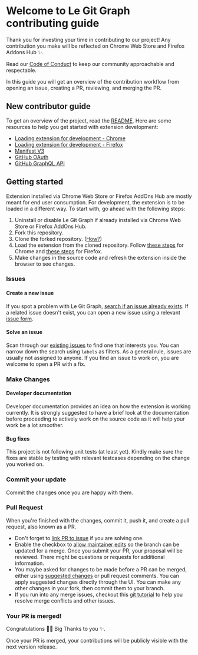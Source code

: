 # Welcome to Le Git Graph contributing guide <!-- omit in toc -->

Thank you for investing your time in contributing to our project! Any contribution you make will be reflected on Chrome Web Store and Firefox Addons Hub :sparkles:. 

Read our [Code of Conduct](./CODE_OF_CONDUCT.md) to keep our community approachable and respectable.

In this guide you will get an overview of the contribution workflow from opening an issue, creating a PR, reviewing, and merging the PR.

## New contributor guide

To get an overview of the project, read the [README](README.md). Here are some resources to help you get started with extension development:

- [Loading extension for development - Chrome](https://developer.chrome.com/docs/extensions/mv3/getstarted/development-basics/#load-unpacked)
- [Loading extension for development - Firefox](https://developer.mozilla.org/en-US/docs/Mozilla/Add-ons/WebExtensions/Your_first_WebExtension#installing)
- [Manifest V3](https://developer.chrome.com/docs/extensions/mv3/intro/)
- [GitHub OAuth](https://docs.github.com/en/developers/apps/building-oauth-apps/authorizing-oauth-apps)
- [GitHub GraphQL API](https://docs.github.com/en/graphql)


## Getting started

Extension installed via Chrome Web Store or Firefox AddOns Hub are mostly meant for end user consumption. For development, the extension is to be loaded in a different way. To start with, go ahead with the following steps:
1. Uninstall or disable Le Git Graph if already installed via Chrome Web Store or Firefox AddOns Hub.
2. Fork this repository.
3. Clone the forked repository. ([How?](https://docs.github.com/en/repositories/creating-and-managing-repositories/cloning-a-repository))
4. Load the extension from the cloned repository. Follow [these steps](https://developer.chrome.com/docs/extensions/mv3/getstarted/development-basics/#load-unpacked) for Chrome and [these steps](https://developer.mozilla.org/en-US/docs/Mozilla/Add-ons/WebExtensions/Your_first_WebExtension#installing) for Firefox.
5. Make changes in the source code and refresh the extension inside the browser to see changes.

### Issues

#### Create a new issue

If you spot a problem with Le Git Graph, [search if an issue already exists](https://docs.github.com/en/github/searching-for-information-on-github/searching-on-github/searching-issues-and-pull-requests#search-by-the-title-body-or-comments). If a related issue doesn't exist, you can open a new issue using a relevant [issue form](https://github.com/NirmalScaria/le-git-graph/issues/new/choose). 

#### Solve an issue

Scan through our [existing issues](https://github.com/NirmalScaria/le-git-graph/issues) to find one that interests you. You can narrow down the search using `labels` as filters. As a general rule, issues are usually not assigned to anyone. If you find an issue to work on, you are welcome to open a PR with a fix.

### Make Changes

#### Developer documentation

Developer documentation provides an idea on how the extension is working currently. It is strongly suggested to have a brief look at the documentation before proceeding to actively work on the source code as it will help your work be a lot smoother.

#### Bug fixes

This project is not following unit tests (at least yet). Kindly make sure the fixes are stable by testing with relevant testcases depending on the change you worked on.

### Commit your update

Commit the changes once you are happy with them.

### Pull Request

When you're finished with the changes, commit it, push it, and create a pull request, also known as a PR.
- Don't forget to [link PR to issue](https://docs.github.com/en/issues/tracking-your-work-with-issues/linking-a-pull-request-to-an-issue) if you are solving one.
- Enable the checkbox to [allow maintainer edits](https://docs.github.com/en/github/collaborating-with-issues-and-pull-requests/allowing-changes-to-a-pull-request-branch-created-from-a-fork) so the branch can be updated for a merge.
Once you submit your PR, your proposal will be reviewed. There might be questions or requests for additional information.
- You maybe asked for changes to be made before a PR can be merged, either using [suggested changes](https://docs.github.com/en/github/collaborating-with-issues-and-pull-requests/incorporating-feedback-in-your-pull-request) or pull request comments. You can apply suggested changes directly through the UI. You can make any other changes in your fork, then commit them to your branch.
- If you run into any merge issues, checkout this [git tutorial](https://github.com/skills/resolve-merge-conflicts) to help you resolve merge conflicts and other issues.

### Your PR is merged!

Congratulations :tada::tada: Big Thanks to you :sparkles:. 

Once your PR is merged, your contributions will be publicly visible with the next version release. 
